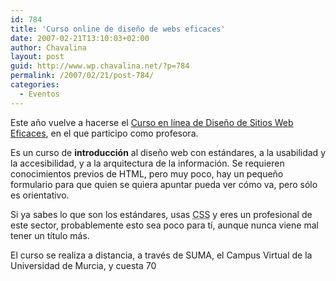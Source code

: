 ```yaml
---
id: 784
title: 'Curso online de diseño de webs eficaces'
date: 2007-02-21T13:10:03+02:00
author: Chavalina
layout: post
guid: http://www.wp.chavalina.net/?p=784
permalink: /2007/02/21/post-784/
categories:
  - Eventos
---
```

Este año vuelve a hacerse el <a href="http://www.um.es/estudios/cursos/web/" target="_blank">Curso en línea de Diseño de Sitios Web Eficaces</a>, en el que participo como profesora.

Es un curso de **introducción** al diseño web con estándares, a la usabilidad y la accesibilidad, y a la arquitectura de la información. Se requieren conocimientos previos de HTML, pero muy poco, hay un pequeño formulario para que quien se quiera apuntar pueda ver cómo va, pero sólo es orientativo.

Si ya sabes lo que son los estándares, usas <acronym title="Cascade Style Sheets">CSS</acronym> y eres un profesional de este sector, probablemente esto sea poco para tí, aunque nunca viene mal tener un título más.

El curso se realiza a distancia, a través de SUMA, el Campus Virtual de la Universidad de Murcia, y cuesta 70